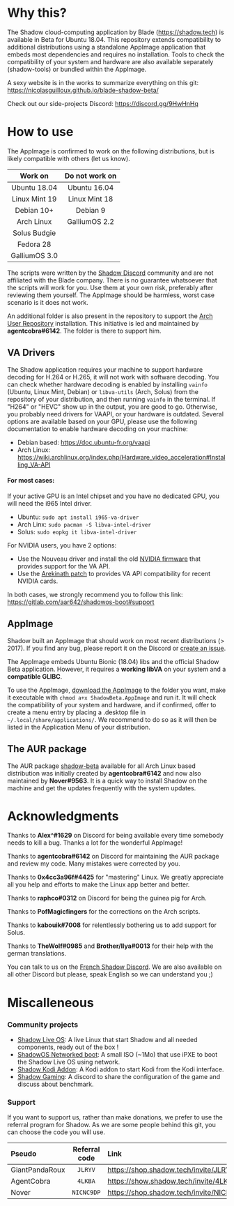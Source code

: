 # Why this?

The Shadow cloud-computing application by Blade (https://shadow.tech) is available in Beta for Ubuntu 18.04. This repository extends compatibility to additional distributions using a standalone AppImage application that embeds most dependencies and requires no installation. Tools to check the compatibility of your system and hardware are also available separately (shadow-tools) or bundled within the AppImage.

A sexy website is in the works to summarize everything on this git: https://nicolasguilloux.github.io/blade-shadow-beta/

Check out our side-projects Discord: https://discord.gg/9HwHnHq

# How to use

The AppImage is confirmed to work on the following distributions, but is likely compatible with others (let us know).

|  Work on      |  Do not work on  |
|      :-:      |        :-:       |
| Ubuntu 18.04  | Ubuntu 16.04     |
| Linux Mint 19 | Linux Mint 18    |
| Debian 10+    | Debian 9         |
| Arch Linux    | GalliumOS 2.2    |
| Solus Budgie  |                  |
| Fedora 28     |                  |
| GalliumOS 3.0 |                  |

The scripts were written by the [Shadow Discord](https://discord.gg/shadowtech) community and are not affiliated with the Blade company. There is no guarantee whatsoever that the scripts will work for you. Use them at your own risk, preferably after reviewing them yourself. The AppImage should be harmless, worst case scenario is it does not work.

An additional folder is also present in the repository to support the [Arch User Repository](https://wiki.archlinux.org/index.php/Arch_User_Repository) installation. This initiative is led and maintained by **agentcobra#6142**. The folder is there to support him.

## VA Drivers

The Shadow application requires your machine to support hardware decoding for H.264 or H.265, it will not work with software decoding. You can check whether hardware decoding is enabled by installing `vainfo` (Ubuntu, Linux Mint, Debian) or `libva-utils` (Arch, Solus) from the repository of your distribution, and then running `vainfo` in the terminal. If "H264" or "HEVC" show up in the output, you are good to go. Otherwise, you probably need drivers for VAAPI, or your hardware is outdated. Several options are available based on your GPU, please use the following documentation to enable hardware decoding on your machine:

- Debian based: https://doc.ubuntu-fr.org/vaapi
- Arch Linux: https://wiki.archlinux.org/index.php/Hardware_video_acceleration#Installing_VA-API

#### For most cases:

If your active GPU is an Intel chipset and you have no dedicated GPU, you will need the i965 Intel driver.
- Ubuntu: `sudo apt install i965-va-driver`
- Arch Linx: `sudo pacman -S libva-intel-driver`
- Solus: `sudo eopkg it libva-intel-driver`

For NVIDIA users, you have 2 options:
- Use the Nouveau driver and install the old [NVIDIA firmware](https://aur.archlinux.org/packages/nouveau-fw) that provides support for the VA API.
- Use the [Arekinath patch](https://gitlab.com/aar642/libva-vdpau-driver) to provides VA API compatibility for recent NVIDIA cards.

In both cases, we strongly recommend you to follow this link: https://gitlab.com/aar642/shadowos-boot#support

## AppImage

Shadow built an AppImage that should work on most recent distributions (> 2017). If you find any bug, please report it on the Discord or [create an issue](https://github.com/NicolasGuilloux/blade-shadow-beta/issues/new).

The AppImage embeds Ubuntu Bionic (18.04) libs and the official Shadow Beta application. However, it requires a **working libVA** on your system and a **compatible GLIBC**.

To use the AppImage, [download the AppImage](https://nicolasguilloux.github.io/blade-shadow-beta/#appimage) to the folder you want, make it executable with `chmod a+x ShadowBeta.AppImage` and run it. It will check the compatibility of your system and hardware, and if confirmed, offer to create a menu entry by placing a .desktop file in `~/.local/share/applications/`. We recommend to do so as it will then be listed in the Application Menu of your distribution.

## The AUR package

The AUR package [shadow-beta](https://aur.archlinux.org/packages/shadow-beta/) available for all Arch Linux based distribution was initially created by **agentcobra#6142** and now also maintained by **Nover#9563**. It is a quick way to install Shadow on the machine and get the updates frequently with the system updates.


# Acknowledgments

Thanks to **Alex^#1629** on Discord for being available every time somebody needs to kill a bug. Thanks a lot for the wonderful AppImage!

Thanks to **agentcobra#6142** on Discord for maintaining the AUR package and review my code. Many mistakes were corrected by you.

Thanks to **0x4cc3a96f#4425** for "mastering" Linux. We greatly appreciate all you help and efforts to make the Linux app better and better.

Thanks to **raphco#0312** on Discord for being the guinea pig for Arch.

Thanks to **PofMagicfingers** for the corrections on the Arch scripts.

Thanks to **kabouik#7008** for relentlessly bothering us to add support for Solus.

Thanks to **TheWolf#0985** and **Brother/Ilya#0013** for their help with the german translations.

You can talk to us on the [French Shadow Discord](https://discord.gg/shadowtech). We are also available on all other Discord but please, speak English so we can understand you ;)


# Miscalleneous


### Community projects

- [Shadow Live OS](https://gitlab.com/NicolasGuilloux/shadow-live-os): A live Linux that start Shadow and all needed components, ready out of the box !
- [ShadowOS Networked boot](https://gitlab.com/aar642/shadowos-boot): A small ISO (~1Mo) that use iPXE to boot the Shadow Live OS using network.
- [Shadow Kodi Addon](https://gitlab.com/NicolasGuilloux/shadow-kodi-addon/tree/master): A Kodi addon to start Kodi from the Kodi interface.
- [Shadow Gaming](https://discord.gg/5yhkeV5): A discord to share the configuration of the game and discuss about benchmark.

### Support

If you want to support us, rather than make donations, we prefer to use the referral program for Shadow. As we are some people behind this git, you can choose the code you will use.


|  Pseudo         |  Referral code  |     Link                                  |
|      :-         |        :-:      |     :-                                    |
| GiantPandaRoux  | `JLRYV`         |  https://shop.shadow.tech/invite/JLRYV    |
| AgentCobra      | `4LKBA`         |  https://show.shadow.tech/invite/4LKBA    |
| Nover           | `NICNC9DP`      |  https://shop.shadow.tech/invite/NICNC9DP |
